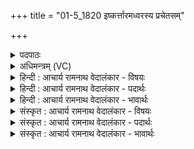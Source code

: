 +++
title = "01-5_1820 इष्कर्त्तारमध्वरस्य प्रचेतसम्"

+++
<details><summary>पदपाठः</summary>

इ꣣ष्क꣡र्ता꣢रम्। अ꣣ध्वर꣡स्य꣢। प्र꣡चे꣢तसम्। प्र। चे꣡तसम्। क्ष꣡य꣢꣯न्तम्। रा꣡ध꣢꣯सः। म꣡हः꣢꣯। रा꣣ति꣢म्। वा꣣म꣡स्य꣢। सु꣣भ꣡गा꣢म्। सु꣣। भ꣡गा꣢꣯म्। म꣣ही꣢म्। इ꣡ष꣢꣯म्। द꣡धा꣢꣯सि। सा꣣नसि꣢म्। र꣣यि꣢म्। १८२०।
</details>

<details><summary>अधिमन्त्रम् (VC)</summary>

- अग्निः
- अग्निः पावकः
- सतोबृहती
- पञ्चमः
</details>

<details><summary>हिन्दी : आचार्य रामनाथ वेदालंकार - विषयः</summary>

अगले मन्त्र में परमेश्वर के गुण-कर्म-स्वभावों का वर्णन है।
</details>

<details><summary>हिन्दी : आचार्य रामनाथ वेदालंकार - पदार्थः</summary>

पदार्थान्वयभाषाः -  हे जगदीश्वर ! (अध्वरस्य) जीवन-यज्ञ के (इष्कर्तारम्) संस्कृत करनेवाले, (प्रचेतसम्) जागृति प्रदान करनेवाले, (महः) महान् (राधसः) दिव्य धन के (क्षयन्तम्) ईश्वर, (वामस्य) सेवनीय सुरम्य ऐश्वर्य के (रातिम्) दाता आपकी हम उपासना करते हैं,आप (सुभगाम्) सौभाग्यकारिणी, (महीम्) महती (इषम्) अभीष्ट दुःखमुक्ति को और (सानसिम्) संभजनीय (रयिम्) भौतिक तथा दिव्य ऐश्वर्य को (दधासि) प्रदान करते हो ॥५॥
</details>

<details><summary>हिन्दी : आचार्य रामनाथ वेदालंकार - भावार्थः</summary>

भावार्थभाषाः -  आराधना किया हुआ परमेश्वर उपासकों को जागरूक करके और उन्हें सारी अभीष्ट लौकिक तथा दिव्य सम्पदा प्रदान करके कृतार्थ करता है ॥५॥
</details>

<details><summary>संस्कृत : आचार्य रामनाथ वेदालंकार - विषयः</summary>

अथ परमेश्वरस्य गुणकर्मस्वभावानाह।
</details>

<details><summary>संस्कृत : आचार्य रामनाथ वेदालंकार - पदार्थः</summary>

पदार्थान्वयभाषाः -  हे जगदीश्वर ! (अध्वरस्य) जीवनयज्ञस्य (इष्कर्तारम्) संस्कर्तारम्, (प्रचेतसम्) प्रचेतयति जागरयतीति प्रचेताः तम्, (महः) महतः (राधसः) दिव्यस्य धनस्य (क्षयन्तम्) ईश्वरम्।[क्षयतिरैश्वर्यकर्मा। निघं० २।२१।] (वामस्य) वननीयस्य चारुणः ऐश्वर्यस्य (रातिम्) दातारम्।[रा दाने कर्तरि क्तिन्।]त्वां वयम् उपास्महे इति शेषः। त्वम् (सुभगाम्) सौभाग्यकारिणीम्, (महीम्) महतीम् (इषम्) अभीष्टां दुःखमुक्तिम्,अपि च (सानसिम्) संभजनीयम् (रयिम्) भौतिकं दिव्यं चैश्वर्यम् (दधासि) प्रयच्छसि ॥५॥२
</details>

<details><summary>संस्कृत : आचार्य रामनाथ वेदालंकार - भावार्थः</summary>

भावार्थभाषाः -  आराधितः परमेश्वर उपासकान् जागरूकान् विधाय तेभ्यः सकलामभीष्टां लौकिकीं दिव्यां च सम्पदं प्रदाय तान् कृतार्थयति ॥५॥
</details>